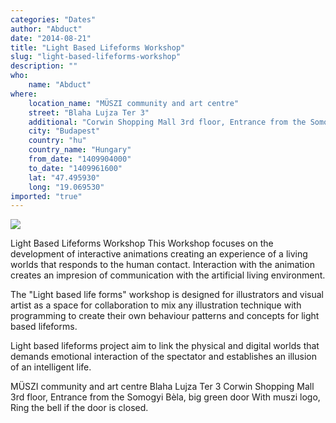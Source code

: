 ```yaml
---
categories: "Dates"
author: "Abduct"
date: "2014-08-21"
title: "Light Based Lifeforms Workshop"
slug: "light-based-lifeforms-workshop"
description: ""
who: 
    name: "Abduct"
where: 
    location_name: "MÜSZI community and art centre"
    street: "Blaha Lujza Ter 3"
    additional: "Corwin Shopping Mall 3rd floor, Entrance from the Somogyi Bèla, big green door With muszi logo, Ring the bell if the door is closed."
    city: "Budapest"
    country: "hu"
    country_name: "Hungary"
    from_date: "1409904000"
    to_date: "1409961600"
    lat: "47.495930"
    long: "19.069530"
imported: "true"
---
```



![](Lightbsedlifeformsmuszi.jpg) 

Light Based Lifeforms Workshop
This Workshop focuses on the development of interactive animations
creating an experience of a living worlds that responds to the human contact.
Interaction with the animation creates an impresion of communication 
with the artificial living environment.

The "Light based life forms" workshop is designed for illustrators and visual artist 
as a space for collaboration to mix any illustration technique with programming to create 
their own behaviour patterns and concepts for light based lifeforms.

Light based lifeforms project aim to link the physical and digital worlds that demands 
emotional interaction of the spectator and establishes an illusion of an intelligent life.

MÜSZI community and art centre
 Blaha Lujza Ter 3
Corwin Shopping Mall 3rd floor, Entrance from the Somogyi Bèla, big green door With muszi logo, Ring the bell if the door is closed.


